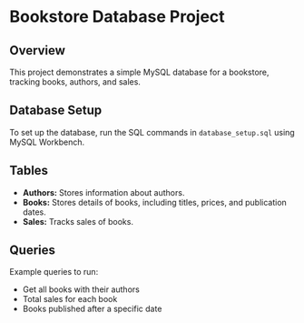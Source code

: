 # Bookstore Database Project

## Overview
This project demonstrates a simple MySQL database for a bookstore, tracking books, authors, and sales.

## Database Setup
To set up the database, run the SQL commands in `database_setup.sql` using MySQL Workbench.

## Tables
- **Authors:** Stores information about authors.
- **Books:** Stores details of books, including titles, prices, and publication dates.
- **Sales:** Tracks sales of books.

## Queries
Example queries to run:
- Get all books with their authors
- Total sales for each book
- Books published after a specific date

